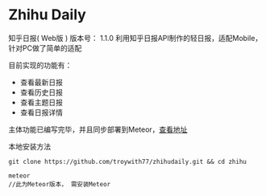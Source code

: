 # Zhihu Daily
知乎日报( Web版 )
版本号： 1.1.0
利用知乎日报API制作的轻日报，适配Mobile，针对PC做了简单的适配

目前实现的功能有：
- 查看最新日报
- 查看历史日报
- 查看主题日报
- 查看日报详情

主体功能已编写完毕，并且同步部署到Meteor，[查看地址](http://115.159.95.239:3000/)

本地安装方法
```
git clone https://github.com/troywith77/zhihudaily.git && cd zhihu

meteor
//此为Meteor版本， 需安装Meteor
```
